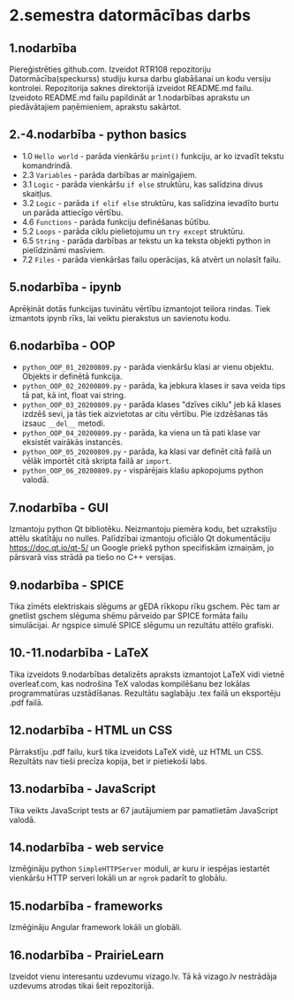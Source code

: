 # 2.semestra datormācības darbs

## 1.nodarbība
Piereģistrēties github.com.
Izveidot RTR108 repozitoriju Datormācība(speckurss) studiju kursa darbu glabāšanai un kodu versiju kontrolei.
Repozitorija saknes direktorijā izveidot README.md failu.
Izveidoto README.md failu papildināt ar 1.nodarbības aprakstu un piedāvātajiem paņēmieniem, aprakstu sakārtot.


## 2.-4.nodarbība - python basics
* 1.0 `Hello world` - parāda vienkāršu `print()` funkciju, ar ko izvadīt tekstu komandrindā.
* 2.3 `Variables` - parāda darbības ar mainīgajiem.
* 3.1 `Logic` - parāda vienkāršu `if else` struktūru, kas salīdzina divus skaitļus.
* 3.2 `Logic` - parāda `if elif else` struktūru, kas salīdzina ievadīto burtu un parāda attiecīgo vērtību.
* 4.6 `Functions` - parāda funkciju definēšanas būtību.
* 5.2 `Loops` - parāda ciklu pielietojumu un `try except` struktūru.
* 6.5 `String` - parāda darbības ar tekstu un ka teksta objekti python in pielīdzināmi masīviem.
* 7.2 `Files` - parāda vienkāršas failu operācijas, kā atvērt un nolasīt failu.


## 5.nodarbība - ipynb
Aprēķināt dotās funkcijas tuvinātu vērtību izmantojot teilora rindas. 
Tiek izmantots ipynb rīks, lai veiktu pierakstus un savienotu kodu.


## 6.nodarbība - OOP
* `python_OOP_01_20200809.py` - parāda vienkāršu klasi ar vienu objektu. Objekts ir definētā funkcija.
* `python_OOP_02_20200809.py` - parāda, ka jebkura klases ir sava veida tips tā pat, kā int, float vai string.
* `python_OOP_03_20200809.py` - parāda klases "dzīves ciklu" jeb kā klases izdzēš sevi, ja tās tiek aizvietotas ar citu vērtību. Pie izdzēšanas tās izsauc `__del__` metodi.
* `python_OOP_04_20200809.py` - parāda, ka viena un tā pati klase var eksistēt vairākās instancēs.
* `python_OOP_05_20200809.py` - parāda, ka klasi var definēt citā failā un vēlāk importēt citā skripta failā ar `import`.
* `python_OOP_06_20200809.py` - vispārējais klašu apkopojums python valodā.


## 7.nodarbība - GUI
Izmantoju python Qt bibliotēku. 
Neizmantoju piemēra kodu, bet uzrakstīju attēlu skatītāju no nulles.
Palīdzībai izmantoju oficiālo Qt dokumentāciju https://doc.qt.io/qt-5/ un Google priekš python specifiskām izmaiņām, jo pārsvarā viss strādā pa tiešo no C++ versijas.


## 9.nodarbība - SPICE
Tika zīmēts elektriskais slēgums ar gEDA rīkkopu rīku gschem.
Pēc tam ar gnetlist gschem slēguma shēmu pārveido par SPICE formāta failu simulācijai.
Ar ngspice simulē SPICE slēgumu un rezultātu attēlo grafiski.


## 10.-11.nodarbība - LaTeX
Tika izveidots 9.nodarbības detalizēts apraksts izmantojot LaTeX vidi vietnē overleaf.com, kas nodrošina TeX valodas kompilēšanu bez lokālas programmatūras uzstādīšanas.
Rezultātu saglabāju .tex failā un eksportēju .pdf failā.


## 12.nodarbība - HTML un CSS
Pārrakstīju .pdf failu, kurš tika izveidots LaTeX vidē, uz HTML un CSS. 
Rezultāts nav tieši precīza kopija, bet ir pietiekoši labs.


## 13.nodarbība - JavaScript
Tika veikts JavaScript tests ar 67 jautājumiem par pamatlietām JavaScript valodā.


## 14.nodarbība - web service
Izmēģināju python `SimpleHTTPServer` moduli, ar kuru ir iespējas iestartēt vienkāršu HTTP serveri lokāli un ar `ngrok` padarīt to globālu.


## 15.nodarbība - frameworks
Izmēģināju Angular framework lokāli un globāli.


## 16.nodarbība - PrairieLearn
Izveidot vienu interesantu uzdevumu vizago.lv. Tā kā vizago.lv nestrādāja uzdevums atrodas tikai šeit repozitorijā.